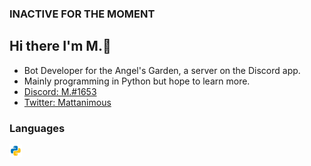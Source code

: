 ### INACTIVE FOR THE MOMENT

## Hi there I'm M.👋
- Bot Developer for the Angel's Garden, a server on the Discord app. 
- Mainly programming in Python but hope to learn more.
- [Discord: M.#1653](https://discord.com/users/756828461254836286)
- [Twitter: Mattanimous](https://twitter.com/MPyDisRo13)
### Languages
<code><img height="20" src="https://raw.githubusercontent.com/M-Python13/M-Python13/main/python.png"></code>
<!--
**M-Python13/M-Python13** is a ✨ _special_ ✨ repository because its `README.md` (this file) appears on your GitHub profile.
--!>



